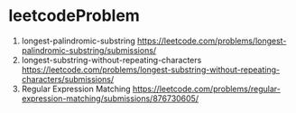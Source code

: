 # leetcodeProblem
1. longest-palindromic-substring
  https://leetcode.com/problems/longest-palindromic-substring/submissions/
2. longest-substring-without-repeating-characters
  https://leetcode.com/problems/longest-substring-without-repeating-characters/submissions/
3. Regular Expression Matching
  https://leetcode.com/problems/regular-expression-matching/submissions/876730605/